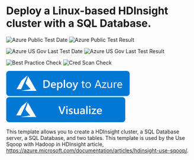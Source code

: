 # Deploy a Linux-based HDInsight cluster with a SQL Database.

![Azure Public Test Date](https://azurequickstartsservice.blob.core.windows.net/badges/101-hdinsight-linux-with-sql-database/PublicLastTestDate.svg)
![Azure Public Test Result](https://azurequickstartsservice.blob.core.windows.net/badges/101-hdinsight-linux-with-sql-database/PublicDeployment.svg)

![Azure US Gov Last Test Date](https://azurequickstartsservice.blob.core.windows.net/badges/101-hdinsight-linux-with-sql-database/FairfaxLastTestDate.svg)
![Azure US Gov Last Test Result](https://azurequickstartsservice.blob.core.windows.net/badges/101-hdinsight-linux-with-sql-database/FairfaxDeployment.svg)

![Best Practice Check](https://azurequickstartsservice.blob.core.windows.net/badges/101-hdinsight-linux-with-sql-database/BestPracticeResult.svg)
![Cred Scan Check](https://azurequickstartsservice.blob.core.windows.net/badges/101-hdinsight-linux-with-sql-database/CredScanResult.svg)

[![Deploy To Azure](https://raw.githubusercontent.com/Azure/azure-quickstart-templates/master/1-CONTRIBUTION-GUIDE/images/deploytoazure.svg?sanitize=true)](https://portal.azure.com/#create/Microsoft.Template/uri/https%3A%2F%2Fraw.githubusercontent.com%2FAzure%2Fazure-quickstart-templates%2Fmaster%2F101-hdinsight-linux-with-sql-database%2Fazuredeploy.json)  [![Visualize](https://raw.githubusercontent.com/Azure/azure-quickstart-templates/master/1-CONTRIBUTION-GUIDE/images/visualizebutton.svg?sanitize=true)](http://armviz.io/#/?load=https%3A%2F%2Fraw.githubusercontent.com%2FAzure%2Fazure-quickstart-templates%2Fmaster%2F101-hdinsight-linux-with-sql-database%2Fazuredeploy.json)

This template allows you to create a HDInsight cluster, a SQL Database server, a SQL Database, and two tables. This template is used by the Use Sqoop with Hadoop in HDInsight article, https://azure.microsoft.com/documentation/articles/hdinsight-use-sqoop/. 


